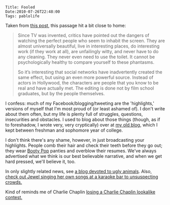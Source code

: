     Title: Fooled
    Date:2010-07-26T22:48:00
    Tags: pablolife

Taken from [this post][1], this passage hit a bit close to home:

> Since TV was invented, critics have pointed out the dangers of watching the
> perfect people who seem to inhabit the screen. They are almost universally
> beautiful, live in interesting places, do interesting work (if they work at
> all), are unfailingly witty, and never have to do any cleaning. They never
> even need to use the toilet. It cannot be psychologically healthy to compare
> yourself to these phantasms.
>
> So it’s interesting that social networks have inadvertently created the same
> effect, but using an even more powerful source. Instead of actors in
> Hollywood, the characters are people that you know to be real and have
> actually met. The editing is done not by film school graduates, but by the
> people themselves.

<!-- more -->

I confess: much of my Facebook/blogging/tweeting are the 'highlights,'
versions of myself that I'm most proud of (or least ashamed of). I don't write
about them often, but my life is plenty full of struggles, questions,
insecurities and obstacles. I used to blog about those things (though, as if
to foreshadow, I wrote very, very cryptically) over at [my old blog][2], which
I kept between freshman and sophomore year of college.

I don't think there's any shame, however, in just broadcasting your
highlights. People comb their hair and check their teeth before they go out;
they wear [Booty Pop][3] panties and overblow their resumes. We've always
advertised what we think is our best believable narrative, and when we get
hard pressed, we'll believe it, too.

In only slightly related news, see [a blog devoted to ugly animals][4]. Also,
[check out Jewel singing her own songs at a karaoke bar to unsuspecting crowds.](http://www.funnyordie.com/videos/4a87d48fdd/undercover-karaoke-with-jewel)

Kind of reminds me of Charlie Chaplin [losing a Charlie Chaplin lookalike
contest.][5]


   [1]: http://wanderingstan.com/2010-07-22/facebook-acquaintances-the-new-tv-stars
   [2]: http://ilcapitano.livejournal.com
   [3]: http://www.buybootypop.com/scripts/cgiip.exe/WService=bootypop/story.html
   [4]: http://uglyoverload.blogspot.com/
   [5]: http://www.snopes.com/movies/actors/chaplin2.asp
